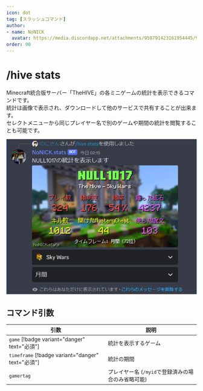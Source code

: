 ```yaml
---
icon: dot
tag: [スラッシュコマンド]
author: 
- name: NoNICK
  avatar: https://media.discordapp.net/attachments/958791423161954445/975266759529623652/-3.png?width=663&height=663
order: 90
---
```

# /hive stats
Minecraft統合版サーバー「TheHIVE」の各ミニゲームの統計を表示できるコマンドです。    
統計は画像で表示され、ダウンロードして他のサービスで共有することが出来ます。  
セレクトメニューから同じプレイヤー名で別のゲームや期間の統計を閲覧することも可能です。

![](/static/features/hive-stats_1.png)

## コマンド引数
引数                                              | 説明
---                                               | ---
`game` [!badge variant="danger" text="必須"]   | 統計を表示するゲーム
`timeframe` [!badge variant="danger" text="必須"]    | 統計の期間
`gamertag`  | プレイヤー名 (`/myid`で登録済みの場合のみ省略可能)